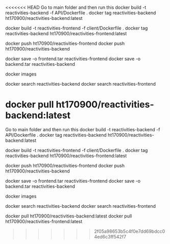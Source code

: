 <<<<<<< HEAD
Go to main folder and then run this
docker build -t reactivities-backend -f API/Dockerfile .
docker tag reactivities-backend ht170900/reactivities-backend:latest

docker build -t reactivities-frontend -f client/Dockerfile .
docker tag reactivities-backend ht170900/reactivities-frontend:latest

docker push ht170900/reactivities-frontend
docker push ht170900/reactivities-backend

docker save -o frontend.tar reactivities-frontend
docker save -o backend.tar reactivities-backend

docker images

docker search reactivities-backend
docker search reactivities-frontend

docker pull ht170900/reactivities-backend:latest
=======
Go to main folder and then run this
docker build -t reactivities-backend -f API/Dockerfile .
docker tag reactivities-backend ht170900/reactivities-backend:latest

docker build -t reactivities-frontend -f client/Dockerfile .
docker tag reactivities-backend ht170900/reactivities-frontend:latest

docker push ht170900/reactivities-frontend
docker push ht170900/reactivities-backend

docker save -o frontend.tar reactivities-frontend
docker save -o backend.tar reactivities-backend

docker images

docker search reactivities-backend
docker search reactivities-frontend

docker pull ht170900/reactivities-backend:latest
docker pull ht170900/reactivities-frontend:latest
>>>>>>> 2f05a98653b5c4f0e7dd69bdcc04ed6c3ff542f7
